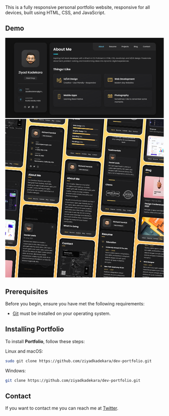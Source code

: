 This is a fully responsive personal portfolio website, responsive for all devices, built using HTML, CSS, and JavaScript.

## Demo

![Portfolio Desktop Demo](./website-demo-image/desktop.png 'Desktop Demo')
![Portfolio Mobile Demo](./website-demo-image/mobile.png 'Mobile Demo')

## Prerequisites

Before you begin, ensure you have met the following requirements:

- [Git](https://git-scm.com/downloads 'Download Git') must be installed on your operating system.

## Installing Portfolio

To install **Portfolio**, follow these steps:

Linux and macOS:

```bash
sudo git clone https://github.com/ziyadkadekara/dev-portfolio.git
```

Windows:

```bash
git clone https://github.com/ziyadkadekara/dev-portfolio.git
```

## Contact

If you want to contact me you can reach me at [Twitter](https://www.twitter.com/ZiyadKadekara).
